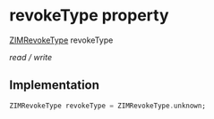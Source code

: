 


# revokeType property







[ZIMRevokeType](../../zego_uikit_prebuilt_live_audio_room/ZIMRevokeType.md) revokeType
  
_<span class="feature">read / write</span>_






## Implementation

```dart
ZIMRevokeType revokeType = ZIMRevokeType.unknown;
```







